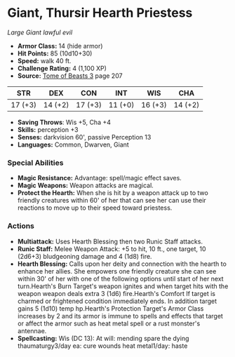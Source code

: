 # Giant, Thursir Hearth Priestess

*Large* *Giant* *lawful evil*

- **Armor Class:** 14 (hide armor)
- **Hit Points:** 85 (10d10+30)
- **Speed:** walk 40 ft.
- **Challenge Rating:** 4 (1,100 XP)
- **Source:** [Tome of Beasts 3](https://koboldpress.com/kpstore/product/tome-of-beasts-3-for-5th-edition/) page 207

| STR | DEX | CON | INT | WIS | CHA |
| --- | --- | --- | --- | --- | --- |
| 17 (+3) | 14 (+2) | 17 (+3) | 11 (+0) | 16 (+3) | 14 (+2) |

- **Saving Throws**: Wis +5, Cha +4
- **Skills:** perception +3
- **Senses:** darkvision 60', passive Perception 13
- **Languages:** Common, Dwarven, Giant

### Special Abilities

- **Magic Resistance:** Advantage: spell/magic effect saves.
- **Magic Weapons:** Weapon attacks are magical.
- **Protect the Hearth:** When she is hit by a weapon attack up to two friendly creatures within 60' of her that can see her can use their reactions to move up to their speed toward priestess.

### Actions

- **Multiattack:** Uses Hearth Blessing then two Runic Staff attacks.
- **Runic Staff:** Melee Weapon Attack: +5 to hit, 10 ft., one target, 10 (2d6+3) bludgeoning damage and 4 (1d8) fire.
- **Hearth Blessing:** Calls upon her deity and connection with the hearth to enhance her allies. She empowers one friendly creature she can see within 30' of her with one of the following options until start of her next turn.Hearth's Burn Target's weapon ignites and when target hits with the weapon weapon deals extra 3 (1d6) fire.Hearth's Comfort If target is charmed or frightened condition immediately ends. In addition target gains 5 (1d10) temp hp.Hearth's Protection Target's Armor Class increases by 2 and its armor is immune to spells and effects that target or affect the armor such as heat metal spell or a rust monster's antennae.
- **Spellcasting:** Wis (DC 13): At will: mending spare the dying thaumaturgy3/day ea: cure wounds heat metal1/day: haste


